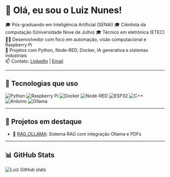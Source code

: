 # 👋 Olá, eu sou o Luiz Nunes!

🎓 Pós-graduando em Inteligência Artificial (SENAI)
🎓 Ciêntista da computação (Universidade Nove de Julho)
🎓 Técnico em eletrônica (ETEC)
👨‍💻 Desenvolvedor com foco em automação, visão computacional e Raspberry Pi  
🚀 Projetos com Python, Node-RED, Docker, IA generativa e sistemas industriais  
📫 Contato: [LinkedIn](https://linkedin.com/in/luiznunes13) | [Email](mailto:filipepereiranunes@gmail.com)

---

## 🔧 Tecnologias que uso

![Python](https://img.shields.io/badge/Python-3670A0?style=for-the-badge&logo=python&logoColor=white)
![Raspberry Pi](https://img.shields.io/badge/Raspberry%20Pi-C51A4A?style=for-the-badge&logo=raspberrypi&logoColor=white)
![Docker](https://img.shields.io/badge/Docker-2496ED?style=for-the-badge&logo=docker&logoColor=white)
![Node-RED](https://img.shields.io/badge/Node--RED-white?style=for-the-badge&logo=nodered&logoColor=8F0000)
![ESP32](https://img.shields.io/badge/ESP32-3C3C3C?style=for-the-badge&logo=espressif&logoColor=white)
![C++](https://img.shields.io/badge/C++-00599C?style=for-the-badge&logo=cplusplus&logoColor=white)
![Arduino](https://img.shields.io/badge/Arduino-00979D?style=for-the-badge&logo=arduino&logoColor=white)
![Ollama](https://img.shields.io/badge/Ollama-000000?style=for-the-badge&logo=data:image/svg+xml;base64,PHN2ZyBmaWxsPSJub25lIiB4bWxucz0iaHR0cDovL3d3dy53My5vcmcvMjAwMC9zdmciIHdpZHRoPSIyMCIgaGVpZ2h0PSIyMCIgdmlld0JveD0iMCAwIDIwIDIwIj48cmVjdCB3aWR0aD0iMjAiIGhlaWdodD0iMjAiIGZpbGw9IiNmZmYiLz48L3N2Zz4=)


---

## 💼 Projetos em destaque

- 🧠 [RAG_OLLAMA](https://github.com/Luiznunes13/RAG_OLLAMA): Sistema RAG com integração Ollama e PDFs

---

## 📊 GitHub Stats

![Luiz GitHub stats](https://github-readme-stats.vercel.app/api?username=Luiznunes13&show_icons=true&theme=dracula)
